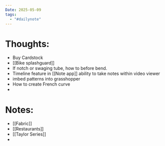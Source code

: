 ```yaml
---
Date: 2025-05-09
tags:
  - "#dailynote"
---
```

# Thoughts:
- Buy Cardstock
- [[Bike splashguard]]
- If notch or swaging tube, how to before bend.
- Timeline feature in [[Note app]] ability to take notes within video viewer
- imbed patterns into grasshopper
- How to create French curve
- 

# Notes:
- [[Fabric]]
- [[Restaurants]]
- [[Taylor Series]]
- 